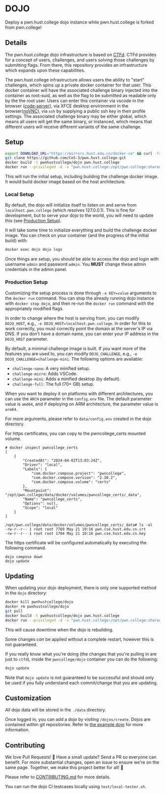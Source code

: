 # DOJO

Deploy a pwn.hust.college dojo instance while pwn.hust.college is forked from pwn.college!

## Details

The pwn.hust.college dojo infrastructure is based on [CTFd](https://github.com/CTFd/CTFd).
CTFd provides for a concept of users, challenges, and users solving those challenges by submitting flags.
From there, this repository provides an infrastructure which expands upon these capabilities.

The pwn.hust.college infrastructure allows users the ability to "start" challenges, which spins up a private docker container for that user.
This docker container will have the associated challenge binary injected into the container as root-suid, as well as the flag to be submitted as readable only by the the root user.
Users can enter this container via vscode in the browser ([code-server](https://github.com/cdr/code-server)), via XFCE desktop environment in the browser([noVNC](https://github.com/novnc/noVNC)), via `ssh` by supplying a public ssh key in their profile settings.
The associated challenge binary may be either global, which means all users will get the same binary, or instanced, which means that different users will receive different variants of the same challenge.

## Setup

```sh
export DOWNLOAD_URL="https://mirrors.hust.edu.cn/docker-ce" && curl -fsSL https://get.docker.com | /bin/sh
git clone https://github.com/CeS-3/pwn.hust.college.git
docker build -t pwnhustcollege/dojo pwn.hust.college
docker run --privileged -d -v "pwn.hust.college:/opt/pwn.college:shared" -p 22:22 -p 80:80 -p 443:443 --name dojo pwnhustcollege/dojo
```

This will run the initial setup, including building the challenge docker image. It would build docker image based on the host architecture.

### Local Setup

By default, the dojo will initialize itself to listen on and serve from `localhost.pwn.college` (which resolves 127.0.0.1).
This is fine for development, but to serve your dojo to the world, you will need to update this (see [Production Setup](#production-setup)).

It will take some time to initialize everything and build the challenge docker image.
You can check on your container (and the progress of the initial build) with:

```sh
docker exec dojo dojo logs
```

Once things are setup, you should be able to access the dojo and login with username `admin` and password `admin`.
You **MUST** change these admin credentials in the admin panel.

### Production Setup

Customizing the setup process is done through `-e KEY=value` arguments to the `docker run` command.
You can stop the already running dojo instance with `docker stop dojo`, and then re-run the `docker run` command with the appropriately modified flags.

In order to change where the host is serving from, you can modify `DOJO_HOST`, e.g., `-e DOJO_HOST=localhost.pwn.college`.
In order for this to work correctly, you must correctly point the domain at the server's IP via DNS.
If you don't have a domain name, you can enter your IP address in the `DOJO_HOST` parameter.

By default, a minimal challenge image is built.
If you want more of the features you are used to, you can modify `DOJO_CHALLENGE`, e.g., `-e DOJO_CHALLENGE=challenge-mini`.
The following options are available:
- `challenge-nano`: A very minified setup.
- `challenge-micro`: Adds VSCode.
- `challenge-mini`: Adds a minified desktop (by default).
- `challenge-full`: The full (70+ GB) setup.

When you want to deploy it on platforms with different architectures, you can use the `ARCH` parameter in 
the `config.env` file. The default parameter value is `amd64`, and if deploying on ARM architecture, the parameter value is `arm64`.

For more arguments, please refer to `data/config.env` created in the dojo directory.

For https certificates, you can copy to the pwncollege_certs mounted volume.
```
# docker inspect pwncollege_certs
[
    {
        "CreatedAt": "2024-04-02T13:03:24Z",
        "Driver": "local",
        "Labels": {
            "com.docker.compose.project": "pwncollege",
            "com.docker.compose.version": "2.20.2",
            "com.docker.compose.volume": "certs"
        },
        "Mountpoint": "/opt/pwn.college/data/docker/volumes/pwncollege_certs/_data",
        "Name": "pwncollege_certs",
        "Options": null,
        "Scope": "local"
    }
]

/opt/pwn.college/data/docker/volumes/pwncollege_certs/_data# ls -al
-rw-r--r-- 1 root root 7769 May 21 10:16 pwn.cse.hust.edu.cn.crt
-rw-r--r-- 1 root root 1704 May 21 10:16 pwn.cse.hust.edu.cn.key
```
The https certificate will be configured automatically by executing the following command.
```
dojo compose down
dojo update
```

## Updating

When updating your dojo deployment, there is only one supported method in the `dojo` directory:

```sh
docker kill pwnhustcollege/dojo
docker rm pwnhustcollege/dojo
git pull
docker build -t pwnhustcollege/dojo pwn.hust.college
docker run --privileged -d -v "pwn.hust.college:/opt/pwn.college:shared" -p 22:22 -p 80:80 -p 443:443 --name dojo pwnhustcollege/dojo
```

This will cause downtime when the dojo is rebuilding.

Some changes _can_ be applied without a complete restart, however this is not guaranteed.

If you really know what you're doing (the changes that you're pulling in are just to `ctfd`), inside the `pwncollege/dojo` container you can do the following:

```sh
dojo update
```

Note that `dojo update` is not guaranteed to be successful and should only be used if you fully understand each commit/change that you are updating.

## Customization

_All_ dojo data will be stored in the `./data` directory.

Once logged in, you can add a dojo by visiting `/dojos/create`. Dojos are contained within git repositories. 
Refer to [the example dojo](https://github.com/pwncollege/example-dojo) for more information.

## Contributing

We love Pull Requests! 🌟
Have a small update?
Send a PR so everyone can benefit.
For more substantial changes, open an issue to ensure we're on the same page.
Together, we make this project better for all! 🚀

Please refer to [CONTRIBUTING.md](/CONTRIBUTING.md) for more details.

You can run the dojo CI testcases locally using `test/local-tester.sh`.
